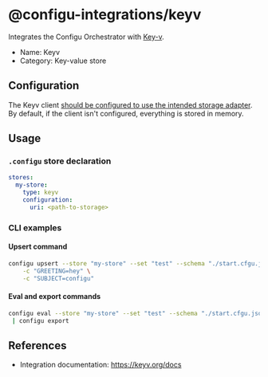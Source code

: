 # @configu-integrations/keyv

Integrates the Configu Orchestrator with [Key-v](https://keyv.org/).

- Name: Keyv
- Category: Key-value store

## Configuration

The Keyv client [should be configured to use the intended storage adapter](https://keyv.org/docs/#3-create-a-new-keyv-instance). By default, if the client isn't configured, everything is stored in memory.

## Usage

### `.configu` store declaration

```yaml
stores:
  my-store:
    type: keyv
    configuration:
      uri: <path-to-storage>
```

### CLI examples

#### Upsert command

```bash
configu upsert --store "my-store" --set "test" --schema "./start.cfgu.json" \
    -c "GREETING=hey" \
    -c "SUBJECT=configu"
```

#### Eval and export commands

```bash
configu eval --store "my-store" --set "test" --schema "./start.cfgu.json" \
 | configu export
```

## References

- Integration documentation: https://keyv.org/docs
